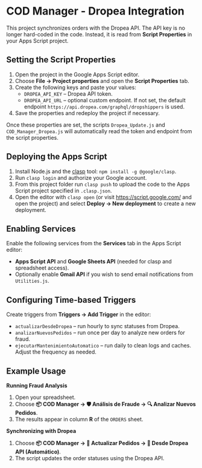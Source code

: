 # COD Manager - Dropea Integration

This project synchronizes orders with the Dropea API. The API key is no longer hard-coded in the code. Instead, it is read from **Script Properties** in your Apps Script project.

## Setting the Script Properties
1. Open the project in the Google Apps Script editor.
2. Choose **File → Project properties** and open the **Script Properties** tab.
3. Create the following keys and paste your values:
   - `DROPEA_API_KEY` – Dropea API token.
   - `DROPEA_API_URL` – optional custom endpoint. If not set, the default endpoint `https://api.dropea.com/graphql/dropshippers` is used.
4. Save the properties and redeploy the project if necessary.

Once these properties are set, the scripts `Dropea_Update.js` and `COD_Manager_Dropea.js` will automatically read the token and endpoint from the script properties.

## Deploying the Apps Script
1. Install Node.js and the [clasp](https://github.com/google/clasp) tool: `npm install -g @google/clasp`.
2. Run `clasp login` and authorize your Google account.
3. From this project folder run `clasp push` to upload the code to the Apps Script project specified in `.clasp.json`.
4. Open the editor with `clasp open` (or visit <https://script.google.com/> and open the project) and select **Deploy → New deployment** to create a new deployment.

## Enabling Services
Enable the following services from the **Services** tab in the Apps Script editor:
- **Apps Script API** and **Google Sheets API** (needed for clasp and spreadsheet access).
- Optionally enable **Gmail API** if you wish to send email notifications from `Utilities.js`.

## Configuring Time-based Triggers
Create triggers from **Triggers → Add Trigger** in the editor:
- `actualizarDesdeDropea` – run hourly to sync statuses from Dropea.
- `analizarNuevosPedidos` – run once per day to analyze new orders for fraud.
- `ejecutarMantenimientoAutomatico` – run daily to clean logs and caches.
Adjust the frequency as needed.

## Example Usage
**Running Fraud Analysis**
1. Open your spreadsheet.
2. Choose **📦 COD Manager → 🛡️ Análisis de Fraude → 🔍 Analizar Nuevos Pedidos**.
3. The results appear in column **R** of the `ORDERS` sheet.

**Synchronizing with Dropea**
1. Choose **📦 COD Manager → 🔄 Actualizar Pedidos → 📡 Desde Dropea API (Automático)**.
2. The script updates the order statuses using the Dropea API.
